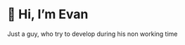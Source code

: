 <h1>👋 Hi, I’m Evan</h1>
<p>Just a guy, who try to develop during his non working time</p>

<!---
Hikaem/Hikaem is a ✨ special ✨ repository because its `README.md` (this file) appears on your GitHub profile.
You can click the Preview link to take a look at your changes.
--->
